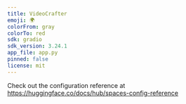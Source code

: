 ```yaml
---
title: VideoCrafter
emoji: 🌍
colorFrom: gray
colorTo: red
sdk: gradio
sdk_version: 3.24.1
app_file: app.py
pinned: false
license: mit
---
```


Check out the configuration reference at https://huggingface.co/docs/hub/spaces-config-reference
